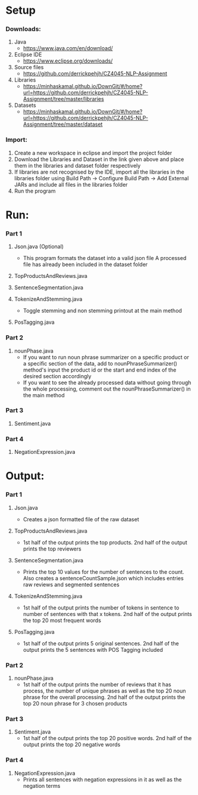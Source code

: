 # Setup

### Downloads:
1) Java 
	 - https://www.java.com/en/download/
2) Eclipse IDE 
	 - https://www.eclipse.org/downloads/
3) Source files 
	- https://github.com/derrickpehjh/CZ4045-NLP-Assignment
4) Libraries
	- https://minhaskamal.github.io/DownGit/#/home?url=https://github.com/derrickpehjh/CZ4045-NLP-Assignment/tree/master/libraries
5) Datasets
	- https://minhaskamal.github.io/DownGit/#/home?url=https://github.com/derrickpehjh/CZ4045-NLP-Assignment/tree/master/dataset

### Import:
1) Create a new workspace in eclipse and import the project folder
2) Download the Libraries and Dataset in the link given above and place them in the libraries and dataset folder respectively
3) If libraries are not recognised by the IDE, import all the libraries in the libraries folder using Build Path -> Configure Build Path -> Add External JARs and include all files in the libraries folder
4) Run the program

# Run:
### Part 1
1) Json.java (Optional)
    - This program formats the dataset into a valid json file A processed file has already been included in the dataset folder
  
2) TopProductsAndReviews.java

3) SentenceSegmentation.java

4) TokenizeAndStemming.java
    - Toggle stemming and non stemming printout at the main method
  
5) PosTagging.java

### Part 2
1) nounPhase.java
    - If you want to run noun phrase summarizer on a specific product or a specific section of the data, add to nounPhraseSummarizer() method's input
   the product id or the start and end index of the desired section accordingly
    - If you want to see the already processed data without going through the whole processing, comment out the nounPhraseSummarizer() in the main method

### Part 3
1) Sentiment.java

### Part 4
1) NegationExpression.java

# Output:
### Part 1
1) Json.java
    - Creates a json formatted file of the raw dataset
  
2) TopProductsAndReviews.java
    - 1st half of the output prints the top products. 2nd half of the output prints the top reviewers
  
3) SentenceSegmentation.java
    - Prints the top 10 values for the number of sentences to the count. Also creates a sentenceCountSample.json which includes entries raw reviews and segmented sentences
  
4) TokenizeAndStemming.java
    - 1st half of the output prints the number of tokens in sentence to number of sentences with that x tokens. 2nd half of the output prints the top 20 most frequent words
  
5) PosTagging.java
    - 1st half of the output prints 5 original sentences. 2nd half of the output prints the 5 sentences with POS Tagging included

### Part 2
1) nounPhase.java
    - 1st half of the output prints the number of reviews that it has process, the number of unique phrases as well as the top 20 noun phrase for the overall processing. 2nd half of the output prints the top 20 noun phrase for 3 chosen products

### Part 3
1) Sentiment.java
    - 1st half of the output prints the top 20 positive words. 2nd half of the output prints the top 20 negative words

### Part 4
1) NegationExpression.java
    - Prints all sentences with negation expressions in it as well as the negation terms
